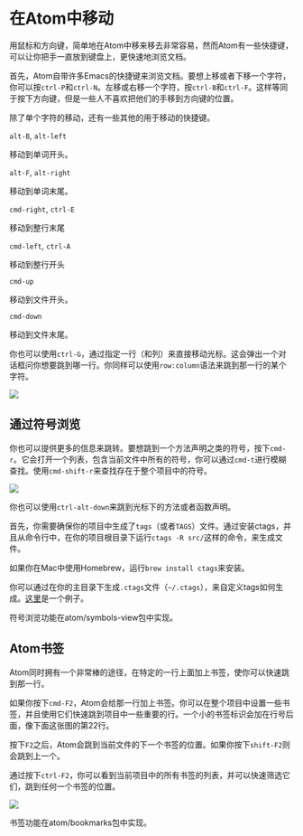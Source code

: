 <!-- 译者：Github@wizadforcel -->

# 在Atom中移动 #

用鼠标和方向键，简单地在Atom中移来移去非常容易，然而Atom有一些快捷键，可以让你把手一直放到键盘上，更快速地浏览文档。

首先，Atom自带许多Emacs的快捷键来浏览文档。要想上移或者下移一个字符，你可以按`ctrl-P`和`ctrl-N`。左移或右移一个字符，按`ctrl-B`和`ctrl-F`。这样等同于按下方向键，但是一些人不喜欢把他们的手移到方向键的位置。

除了单个字符的移动，还有一些其他的用于移动的快捷键。

`alt-B`, `alt-left`

移动到单词开头。

`alt-F`, `alt-right`

移动到单词末尾。

`cmd-right`, `ctrl-E`

移动到整行末尾

`cmd-left`, `ctrl-A`

移动到整行开头

`cmd-up`

移动到文件开头。

`cmd-down`

移动到文件末尾。

你也可以使用`ctrl-G`，通过指定一行（和列）来直接移动光标。这会弹出一个对话框问你想要跳到哪一行。你同样可以使用`row:column`语法来跳到那一行的某个字符。

![](https://atom-test.s3-us-west-2.amazonaws.com/docs/images/b1/b18c632b9ed73861245f7f1666937e50a7eb5522/goto.png)

## 通过符号浏览 ##

你也可以提供更多的信息来跳转。要想跳到一个方法声明之类的符号，按下`cmd-r`。它会打开一个列表，包含当前文件中所有的符号，你可以通过`cmd-t`进行模糊查找。使用`cmd-shift-r`来查找存在于整个项目中的符号。

![](https://atom-test.s3-us-west-2.amazonaws.com/docs/images/7b/7b5b97c04f7b8cc3f38f5dbe798ec16390707ff4/symbol.png)

你也可以使用`ctrl-alt-down`来跳到光标下的方法或者函数声明。

首先，你需要确保你的项目中生成了`tags`（或者`TAGS`）文件。通过安装ctags，并且从命令行中，在你的项目根目录下运行`ctags -R src/`这样的命令，来生成文件。

如果你在Mac中使用Homebrew，运行`brew install ctags`来安装。

你可以通过在你的主目录下生成`.ctags`文件（`~/.ctags`），来自定义tags如何生成。[这里](https://github.com/atom/symbols-view/blob/master/lib/.ctags)是一个例子。

符号浏览功能在atom/symbols-view包中实现。

## Atom书签 ##

Atom同时拥有一个非常棒的途径，在特定的一行上面加上书签，使你可以快速跳到那一行。

如果你按下`cmd-F2`，Atom会给那一行加上书签。你可以在整个项目中设置一些书签，并且使用它们快速跳到项目中一些重要的行。一个小的书签标识会加在行号后面，像下面这张图的第22行。

按下`F2`之后，Atom会跳到当前文件的下一个书签的位置。如果你按下`shift-F2`则会跳到上一个。

通过按下`ctrl-F2`，你可以看到当前项目中的所有书签的列表，并可以快速筛选它们，跳到任何一个书签的位置。

![](https://atom-test.s3-us-west-2.amazonaws.com/docs/images/34/340db4ffd24427e8a2baca8ced3ef69b6aa640e8/bookmarks.png)

书签功能在atom/bookmarks包中实现。